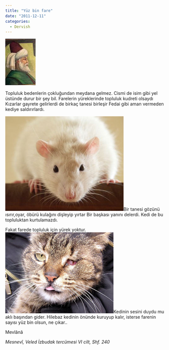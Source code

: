 ```yaml
---
title: "Yüz bin fare"
date: "2011-12-11"
categories: 
  - Dervish
---
```


[![mevlana1.jpg](../uploads/2011/12/mevlana1.jpg)](../uploads/2011/12/mevlana1.jpg "mevlana1.jpg")

Topluluk bedenlerin çokluğundan meydana gelmez. Cismi de isim gibi yel üstünde durur bir şey bil. Farelerin yüreklerinde topluluk kudreti olsaydı Kızarlar gayrete gelirlerdi de birkaç tanesi birleşir Fedai gibi aman vermeden kediye saldırırlardı.

[![fare.jpg](../uploads/2011/12/fare.jpg)](../uploads/2011/12/fare.jpg "fare.jpg")Bir tanesi gözünü ısırır,oyar, öbürü kulağını dişleyip yırtar Bir başkası yanını delerdi. Kedi de bu topluluktan kurtulamazdı.

Fakat farede topluluk için yürek yoktur. [![kedi_goz.jpg](../uploads/2011/12/kedi_goz.jpg)](../uploads/2011/12/kedi_goz.jpg "kedi_goz.jpg")Kedinin sesini duydu mu aklı başından gider. Hilebaz kedinin önünde kuruyup kalır, isterse farenin sayısı yüz bin olsun, ne çıkar..

Mevlânâ

_Mesnevî, Veled İzbudak tercümesi VI cilt, Shf. 240_
